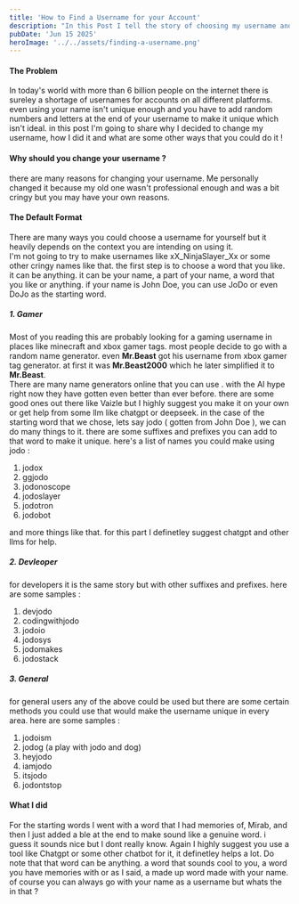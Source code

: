 ```yaml
---
title: 'How to Find a Username for your Account'
description: "In this Post I tell the story of choosing my username and how I found a suitable one !"
pubDate: 'Jun 15 2025'
heroImage: '../../assets/finding-a-username.png'
---
```


#### The Problem 
In today's world with more than 6 billion people on the internet there is sureley a shortage of usernames for accounts on all different platforms. even using your name isn't unique enough and you have to add random numbers and letters at the end of your username to make it unique which isn't ideal.
in this post I'm going to share why I decided to change my username, how I did it and what are some other ways that you could do it !

#### Why should you change your username ?
there are many reasons for changing your username. Me personally changed it because my old one wasn't professional enough and was a bit cringy but you may have your own reasons. 

#### The Default Format
There are many ways you could choose a username for yourself but it heavily depends on the context you are intending on using it. <br />
I'm not going to try to make usernames like xX_NinjaSlayer_Xx or some other cringy names like that. the first step is to choose a word that you like. it can be anything. it can be your name, a part of your name, a word that you like or anything. if your name is John Doe, you can use JoDo or even DoJo as the starting word.

##### 1. Gamer
Most of you reading this are probably looking for a gaming username in places like minecraft and xbox gamer tags. most people decide to go with a random name generator. even **Mr.Beast** got his username from xbox gamer tag generator. at first it was **Mr.Beast2000** which he later simplified it to **Mr.Beast**. <br/>
There are many name generators online that you can use . with the AI hype right now they have gotten even better than ever before.
there are some good ones out there like Vaizle but I highly suggest you make it on your own or get help from some llm like chatgpt or deepseek. in the case of the starting word that we chose, lets say jodo ( gotten from John Doe ), we can do many things to it. there are some suffixes and prefixes you can add to that word to make it unique. here's a list of names you could make using jodo :
1. jodox
2. ggjodo
3. jodonoscope
4. jodoslayer
5. jodotron
6. jodobot

and more things like that. for this part I definetley suggest chatgpt and other llms for help.

##### 2. Devleoper
for developers it is the same story but with other suffixes and prefixes. here are some samples :
1. devjodo
2. codingwithjodo
3. jodoio
4. jodosys
5. jodomakes
6. jodostack

##### 3. General
for general users any of the above could be used but there are some certain methods you could use that would make the username unique in every area. here are some samples :
1. jodoism
2. jodog (a play with jodo  and dog)
3. heyjodo
4. iamjodo
5. itsjodo
6. jodontstop

#### What I did
For the starting words I went with a word that I had memories of, Mirab, and then I just added a ble at the end to make sound like a genuine word. i guess it sounds nice but I dont really know. Again I highly suggest you use a tool like Chatgpt or some other chatbot for it, it definetley helps a lot.
Do note that that word can be anything. a word that sounds cool to you, a word you have memories with or as I said, a made up word made with your name. of course you can always go with your name as a username but whats the in that ?